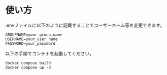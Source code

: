 # 使い方
.envファイルに以下のように記載することでユーザーネーム等を変更できます。
```
GROUPNAME=your_group_name
USERNAME=your_user_name
PASSWORD=your_password
```

以下の手順でコンテナを起動してください。
```
docker compose build
docker compose up -d 
```

